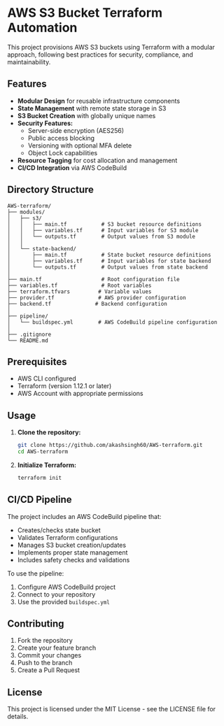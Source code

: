 # AWS S3 Bucket Terraform Automation

This project provisions AWS S3 buckets using Terraform with a modular approach, following best practices for security, compliance, and maintainability.

## Features

- **Modular Design** for reusable infrastructure components
- **State Management** with remote state storage in S3
- **S3 Bucket Creation** with globally unique names
- **Security Features:**
  - Server-side encryption (AES256)
  - Public access blocking
  - Versioning with optional MFA delete
  - Object Lock capabilities
- **Resource Tagging** for cost allocation and management
- **CI/CD Integration** via AWS CodeBuild

## Directory Structure

```
AWS-terraform/
├── modules/
│   ├── s3/
│   │   ├── main.tf           # S3 bucket resource definitions
│   │   ├── variables.tf      # Input variables for S3 module
│   │   └── outputs.tf        # Output values from S3 module
│   │
│   └── state-backend/
│       ├── main.tf           # State bucket resource definitions
│       ├── variables.tf      # Input variables for state backend
│       └── outputs.tf        # Output values from state backend
│
├── main.tf                   # Root configuration file
├── variables.tf              # Root variables
├── terraform.tfvars         # Variable values
├── provider.tf              # AWS provider configuration
├── backend.tf              # Backend configuration
│
├── pipeline/
│   └── buildspec.yml        # AWS CodeBuild pipeline configuration
│
├── .gitignore
└── README.md
```

## Prerequisites

- AWS CLI configured
- Terraform (version 1.12.1 or later)
- AWS Account with appropriate permissions

## Usage

1. **Clone the repository:**
   ```sh
   git clone https://github.com/akashsingh60/AWS-terraform.git
   cd AWS-terraform
   ```

2. **Initialize Terraform:**
   ```sh
   terraform init
   ```

## CI/CD Pipeline

The project includes an AWS CodeBuild pipeline that:
- Creates/checks state bucket
- Validates Terraform configurations
- Manages S3 bucket creation/updates
- Implements proper state management
- Includes safety checks and validations

To use the pipeline:
1. Configure AWS CodeBuild project
2. Connect to your repository
3. Use the provided `buildspec.yml`

## Contributing

1. Fork the repository
2. Create your feature branch
3. Commit your changes
4. Push to the branch
5. Create a Pull Request

## License

This project is licensed under the MIT License - see the LICENSE file for details.


